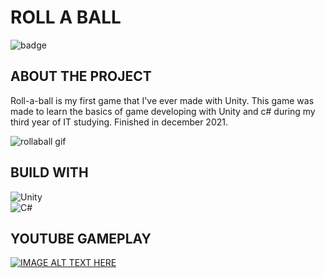 # ROLL A BALL 

![badge](https://img.shields.io/github/last-commit/kiwuz/Roll-A-Ball_12.2021?style=for-the-badge)

## ABOUT THE PROJECT 

Roll-a-ball is my first game that I've ever made with Unity. 
This game was made to learn the basics of game developing with Unity and c# during my third year of IT studying. 
Finished in december 2021.

![rollaball gif](https://user-images.githubusercontent.com/49866616/163268229-31a1025d-4348-42e8-b557-9e2789b28f6b.gif)

## BUILD WITH

![Unity](https://img.shields.io/badge/unity-%23000000.svg?style=for-the-badge&logo=unity&logoColor=white) <br />
![C#](https://img.shields.io/badge/c%23-%23239120.svg?style=for-the-badge&logo=c-sharp&logoColor=white)


## YOUTUBE GAMEPLAY
[![IMAGE ALT TEXT HERE](https://img.youtube.com/vi/KL9NFNt4a1c/0.jpg)](https://www.youtube.com/watch?v=KL9NFNt4a1c)

